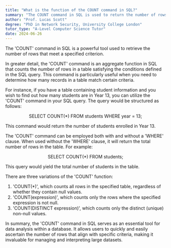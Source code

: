 ```yaml
---
title: "What is the function of the COUNT command in SQL?"
summary: "The COUNT command in SQL is used to return the number of rows that matches a specified criterion."
author: "Prof. Lucas Scott"
degree: "PhD in Network Security, University College London"
tutor_type: "A-Level Computer Science Tutor"
date: 2024-06-26
---
```


The 'COUNT' command in SQL is a powerful tool used to retrieve the number of rows that meet a specified criterion.

In greater detail, the 'COUNT' command is an aggregate function in SQL that counts the number of rows in a table satisfying the conditions defined in the SQL query. This command is particularly useful when you need to determine how many records in a table match certain criteria.

For instance, if you have a table containing student information and you wish to find out how many students are in Year 13, you can utilize the 'COUNT' command in your SQL query. The query would be structured as follows:

$$
\text{SELECT COUNT(*) FROM students WHERE year = 13;}
$$

This command would return the number of students enrolled in Year 13.

The 'COUNT' command can be employed both with and without a 'WHERE' clause. When used without the 'WHERE' clause, it will return the total number of rows in the table. For example:

$$
\text{SELECT COUNT(*) FROM students;}
$$

This query would yield the total number of students in the table.

There are three variations of the 'COUNT' function: 

1. 'COUNT(*)', which counts all rows in the specified table, regardless of whether they contain null values.
2. 'COUNT(expression)', which counts only the rows where the specified expression is not null.
3. 'COUNT(DISTINCT expression)', which counts only the distinct (unique) non-null values.

In summary, the 'COUNT' command in SQL serves as an essential tool for data analysis within a database. It allows users to quickly and easily ascertain the number of rows that align with specific criteria, making it invaluable for managing and interpreting large datasets.
    